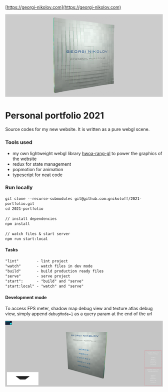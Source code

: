 [https://georgi-nikolov.com](https://georgi-nikolov.com)

![Homepage render](/src/assets/georgi-nikolov-social-preview.png?raw=true)

# Personal portfolio 2021

Source codes for my new website. It is written as a pure webgl scene.

### Tools used

- my own lightweight webgl library [hwoa-rang-gl](https://gnikoloff.github.io/hwoa-rang-gl/) to power the graphics of the website
- redux for state management
- popmotion for animation
- typescript for neat code

### Run locally

```
git clone --recurse-submodules git@github.com:gnikoloff/2021-portfolio.git
cd 2021-portfolio

// install dependencies
npm install

// watch files & start server
npm run start:local
```

#### Tasks

```
"lint"        - lint project
"watch"       - watch files in dev mode
"build"       - build production ready files
"serve"       - serve project
"start":      - "build" and "serve"
"start:local" - "watch" and "serve"
```

#### Development mode

To access FPS meter, shadow map debug view and texture atlas debug view, simply append `debugMode=1` as a query param at the end of the url

![Debug view](/src/assets/debug-view.png?raw=true)

